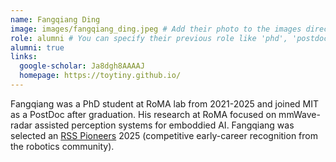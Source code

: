 ```yaml
---
name: Fangqiang Ding
image: images/fangqiang_ding.jpeg # Add their photo to the images directory
role: alumni # You can specify their previous role like 'phd', 'postdoc', etc.
alumni: true
links:
  google-scholar: Ja8dgh8AAAAJ
  homepage: https://toytiny.github.io/
---
```


Fangqiang was a PhD student at RoMA lab from 2021-2025 and joined MIT as a PostDoc after graduation. His research at RoMA focused on mmWave-radar assisted perception systems for emboddied AI. Fangqiang was selected an [RSS Pioneers](https://sites.google.com/view/rsspioneers2025/) 2025 (competitive early-career recognition from the robotics community). 